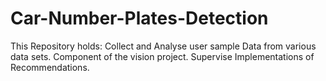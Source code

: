 # Car-Number-Plates-Detection
 This Repository holds:
  Collect and Analyse user sample Data from various data sets.
  Component of the vision project.
  Supervise Implementations of Recommendations.
